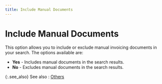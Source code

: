 ```yaml
---
title: Include Manual Documents
---
```


# Include Manual Documents


This option allows you to include or exclude manual invoicing documents in your search. The options available are:

- **Yes** - Includes manual documents in the search results.
- **No** - Excludes manual documents in the search results.



{:.see_also}
See also
: [Others]({{site.sp_baseurl}}/find-utils/find-sales-docs-details/other-details/others_tab_find_sales.html)
